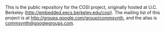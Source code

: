 This is the public repository for the COSI project, originally hosted at U.C. Berkeley (http://embedded.eecs.berkeley.edu/cosi). The mailing list of this project is at http://groups.google.com/group/commsynth, and the alias is commsynth@googlegroups.com.
